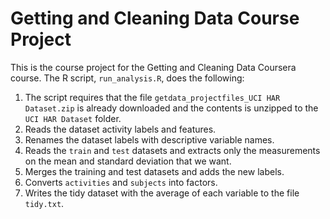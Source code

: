 <!--- 
title: "README.md"
author: "Morten D. Rasted"
date: "29 apr 2017"
output: html_document
--->

# Getting and Cleaning Data Course Project

This is the course project for the Getting and Cleaning Data Coursera course.
The R script, `run_analysis.R`, does the following:

1. The script requires that the file `getdata_projectfiles_UCI HAR Dataset.zip` is already downloaded and the contents is      unzipped to the `UCI HAR Dataset` folder.
2. Reads the dataset activity labels and features.
3. Renames the dataset labels with descriptive variable names.
4. Reads the `train` and `test` datasets and extracts only the measurements on the mean and standard deviation that we want.
5. Merges the training and test datasets and adds the new labels.
6. Converts `activities` and `subjects` into factors.
7. Writes the tidy dataset with the average of each variable to the file `tidy.txt`.